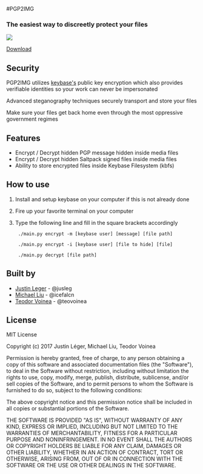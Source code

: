 #PGP2IMG
### The easiest way to discreetly protect your files

![](http://newshour-tc.pbs.org/newshour/wp-content/uploads/2014/04/Niedringhaus-Anja_Afghanistan-2011.jpg)

[Download](https://github.com/icefalcn/pgp2img/archive/master.zip)

## Security

PGP2IMG utilizes [keybase's](https://keybase.io) public key encryption which also provides verifiable identities so your work can never be impersonated

Advanced steganography techniques securely transport and store your files

Make sure your files get back home even through the most oppressive government regimes

## Features

* Encrypt / Decrypt hidden PGP message hidden inside media files
* Encrypt / Decrypt hidden Saltpack signed files inside media files
* Ability to store encrypted files inside Keybase Filesystem   (kbfs)

## How to use

1. Install and setup keybase on your computer if this is not already done
2. Fire up your favorite terminal on your computer
3. Type the following line and fill in the square brackets accordingly
   
        ./main.py encrypt -m [keybase user] [message] [file path]
           
        ./main.py encrypt -i [keybase user] [file to hide] [file]
        
        ./main.py decrypt [file path]

## Built by

* [Justin Leger](https://justinleger.ca) - @jusleg
* [Michael Liu](https://ca.linkedin.com/in/michael-liu-b7b2b0115) - @icefalcn
* [Teodor Voinea](https://ca.linkedin.com/in/teodorvoinea) - @teovoinea

## License

MIT License

Copyright (c) 2017 Justin Léger, Michael Liu, Teodor Voinea

Permission is hereby granted, free of charge, to any person obtaining a copy
of this software and associated documentation files (the "Software"), to deal
in the Software without restriction, including without limitation the rights
to use, copy, modify, merge, publish, distribute, sublicense, and/or sell
copies of the Software, and to permit persons to whom the Software is
furnished to do so, subject to the following conditions:

The above copyright notice and this permission notice shall be included in all
copies or substantial portions of the Software.

THE SOFTWARE IS PROVIDED "AS IS", WITHOUT WARRANTY OF ANY KIND, EXPRESS OR
IMPLIED, INCLUDING BUT NOT LIMITED TO THE WARRANTIES OF MERCHANTABILITY,
FITNESS FOR A PARTICULAR PURPOSE AND NONINFRINGEMENT. IN NO EVENT SHALL THE
AUTHORS OR COPYRIGHT HOLDERS BE LIABLE FOR ANY CLAIM, DAMAGES OR OTHER
LIABILITY, WHETHER IN AN ACTION OF CONTRACT, TORT OR OTHERWISE, ARISING FROM,
OUT OF OR IN CONNECTION WITH THE SOFTWARE OR THE USE OR OTHER DEALINGS IN THE
SOFTWARE.
